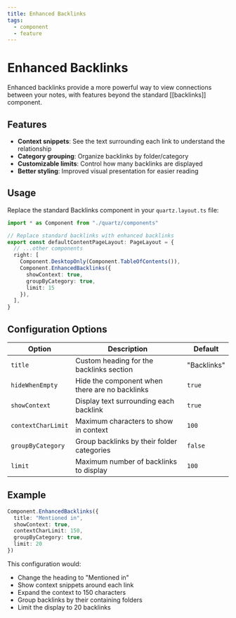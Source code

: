 ```yaml
---
title: Enhanced Backlinks
tags:
  - component
  - feature
---
```


# Enhanced Backlinks

Enhanced backlinks provide a more powerful way to view connections between your notes, with features beyond the standard [[backlinks]] component.

## Features

- **Context snippets**: See the text surrounding each link to understand the relationship
- **Category grouping**: Organize backlinks by folder/category
- **Customizable limits**: Control how many backlinks are displayed
- **Better styling**: Improved visual presentation for easier reading

## Usage

Replace the standard Backlinks component in your `quartz.layout.ts` file:

```typescript
import * as Component from "./quartz/components"

// Replace standard backlinks with enhanced backlinks
export const defaultContentPageLayout: PageLayout = {
  // ...other components
  right: [
    Component.DesktopOnly(Component.TableOfContents()),
    Component.EnhancedBacklinks({
      showContext: true,
      groupByCategory: true,
      limit: 15
    }),
  ],
}
```

## Configuration Options

| Option | Description | Default |
| ------ | ----------- | ------- |
| `title` | Custom heading for the backlinks section | "Backlinks" |
| `hideWhenEmpty` | Hide the component when there are no backlinks | `true` |
| `showContext` | Display text surrounding each backlink | `true` |
| `contextCharLimit` | Maximum characters to show in context | `100` |
| `groupByCategory` | Group backlinks by their folder categories | `false` |
| `limit` | Maximum number of backlinks to display | `100` |

## Example

```typescript
Component.EnhancedBacklinks({
  title: "Mentioned in",
  showContext: true,
  contextCharLimit: 150,
  groupByCategory: true,
  limit: 20
})
```

This configuration would:
- Change the heading to "Mentioned in"
- Show context snippets around each link
- Expand the context to 150 characters
- Group backlinks by their containing folders
- Limit the display to 20 backlinks
